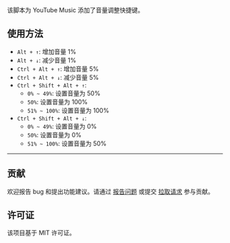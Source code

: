 该脚本为 YouTube Music 添加了音量调整快捷键。

## 使用方法

- `Alt + ↑`: 增加音量 1%
- `Alt + ↓`: 减少音量 1%
- `Ctrl + Alt + ↑`: 增加音量 5%
- `Ctrl + Alt + ↓`: 减少音量 5%
- `Ctrl + Shift + Alt + ↑`:
  - `0% ~ 49%`: 设置音量为 50%
  - `50%`: 设置音量为 100%
  - `51% ~ 100%`: 设置音量为 100%
- `Ctrl + Shift + Alt + ↓`:
  - `0% ~ 49%`: 设置音量为 0%
  - `50%`: 设置音量为 0%
  - `51% ~ 100%`: 设置音量为 50%

---

## 贡献

欢迎报告 bug 和提出功能建议。请通过 [报告问题](https://github.com/yossy17/youtube-music-sound-enhanced/issues) 或提交 [拉取请求](https://github.com/yossy17/youtube-music-sound-enhanced/pulls) 参与贡献。

## 许可证

该项目基于 MIT 许可证。
